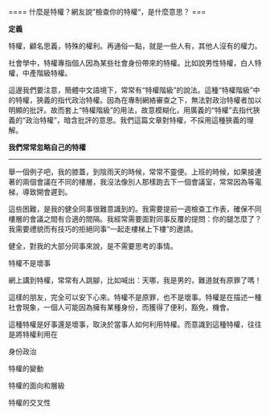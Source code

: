 ==== 什麼是特權？網友說”檢查你的特權“，是什麼意思？ ===

**定義**

特權，顧名思義，特殊的權利。再通俗一點，就是一些人有，其他人沒有的權力。

社會學中，特權專指個人因為某些社會身份帶來的特權。比如說男性特權，白人特權，中產階級特權。

這邊我們要注意，簡體中文語境下，常常有“特權階級”的說法。這種“特權階級”中的特權，狹義的指代政治特權。因為在專制網絡審查之下，無法對政治特權者加以明顯的批評。故而套上“特權階級”的用法，故意模糊化，用廣義的“特權”去指代狹義的“政治特權”，暗含批評的意思。我們這篇文章對特權，不採用這種狹義的理解。

**我們常常****忽略****自己的特權**

****

舉一個例子吧，我的膝蓋，到陰雨天的時候，常常不靈便。上班的時候，如果接連著的兩個會議在不同的樓層，我沒法像別人那樣跑去下一個會議室，常常因為等電梯，導致開會遲到。

這些困難，是我的健全同事很難意識到的。我需要提前一週檢查工作表，確保不同樓層的會議之間有合適的間隔。我經常需要面對同事反覆的提問：你的腿怎麼了？我需要禮貌而有技巧的拒絕同事“一起走樓梯上下樓”的邀請。

健全，對我的大部分同事來說，是不需要思考的事情。

特權不是壞事

網上講到特權，常常有人跳腳，比如喊出：天哪，我是男的，難道就有原罪了嗎！

這樣的朋友，完全可以安下心來。特權不是原罪，也不是壞事。特權是在描述一種社會現象，一個人可能因為擁有某種身份，而獲得了便利，豁免，機會。

這種特權是好事還是壞事，取決於當事人如何利用特權。而意識到這種特權，往往是將特權利用在

身份政治

特權的變動

特權的面向和層級

特權的交叉性